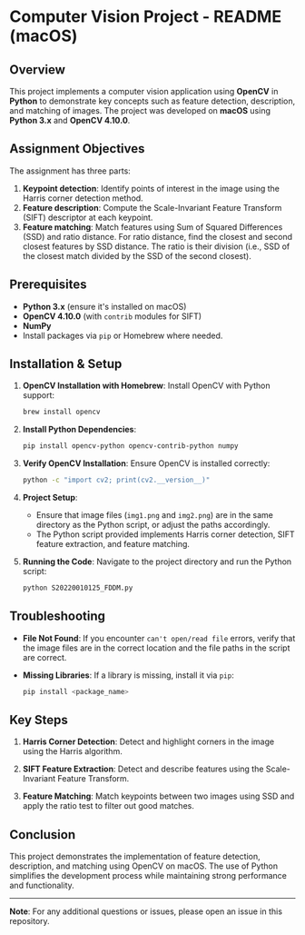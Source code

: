 # Computer Vision Project - README (macOS)

## Overview
This project implements a computer vision application using **OpenCV** in **Python** to demonstrate key concepts such as feature detection, description, and matching of images. The project was developed on **macOS** using **Python 3.x** and **OpenCV 4.10.0**.

## Assignment Objectives
The assignment has three parts:

1. **Keypoint detection**: Identify points of interest in the image using the Harris corner detection method.
2. **Feature description**: Compute the Scale-Invariant Feature Transform (SIFT) descriptor at each keypoint.
3. **Feature matching**: Match features using Sum of Squared Differences (SSD) and ratio distance. For ratio distance, find the closest and second closest features by SSD distance. The ratio is their division (i.e., SSD of the closest match divided by the SSD of the second closest).

## Prerequisites
* **Python 3.x** (ensure it's installed on macOS)
* **OpenCV 4.10.0** (with `contrib` modules for SIFT)
* **NumPy**
* Install packages via `pip` or Homebrew where needed.

## Installation & Setup

1. **OpenCV Installation with Homebrew**: Install OpenCV with Python support:
   ```bash
   brew install opencv
   ```

2. **Install Python Dependencies**:
   ```bash
   pip install opencv-python opencv-contrib-python numpy
   ```

3. **Verify OpenCV Installation**: Ensure OpenCV is installed correctly:
   ```bash
   python -c "import cv2; print(cv2.__version__)"
   ```

4. **Project Setup**:
   * Ensure that image files (`img1.png` and `img2.png`) are in the same directory as the Python script, or adjust the paths accordingly.
   * The Python script provided implements Harris corner detection, SIFT feature extraction, and feature matching.

5. **Running the Code**: Navigate to the project directory and run the Python script:
   ```bash
   python S20220010125_FDDM.py
   ```

## Troubleshooting

* **File Not Found**: If you encounter `can't open/read file` errors, verify that the image files are in the correct location and the file paths in the script are correct.

* **Missing Libraries**: If a library is missing, install it via `pip`:
   ```bash
   pip install <package_name>
   ```

## Key Steps

1. **Harris Corner Detection**: Detect and highlight corners in the image using the Harris algorithm.

2. **SIFT Feature Extraction**: Detect and describe features using the Scale-Invariant Feature Transform.

3. **Feature Matching**: Match keypoints between two images using SSD and apply the ratio test to filter out good matches.

## Conclusion

This project demonstrates the implementation of feature detection, description, and matching using OpenCV on macOS. The use of Python simplifies the development process while maintaining strong performance and functionality.

---
**Note**: For any additional questions or issues, please open an issue in this repository.
